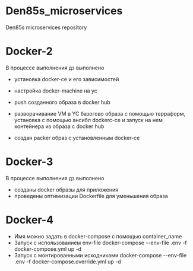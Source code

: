 # Den85s_microservices
Den85s microservices repository


# Docker-2
В процессе выполнения дз выполнено
- установка docker-ce и его зависимостей
- настройка docker-machine на yc

- push созданного образа в docker hub
- разворачивание VM в YC базогово образа с помощью терраформ, установка с помощью ансибл dockerc-ce и запуск на нем контейнера из образа с docker hub
- создан packer образ с установленным docker-ce

# Docker-3
В процессе выполнения дз выполнено
 - созданы docker образы для приложения
 - проведены оптимизации Dockerfile для уменьшения образа

# Docker-4
 - Имя можно задать в docker-compose с помощью container_name
 - Запуск с использованием env-file docker-compose --env-file .env -f docker-compose.yml up -d
 - Запуск с монтированными исходниками docker-compose --env-file .env -f docker-compose.override.yml up -d
